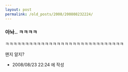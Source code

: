 ```yaml
---
layout: post
permalink: /old_posts/2008/200808232224/
---
```


### 아놔.. ㅋㅋㅋㅋ

ㅋㅋㅋㅋㅋㅋㅋㅋㅋㅋㅋㅋㅋㅋㅋㅋㅋㅋㅋㅋㅋㅋㅋㅋㅋㅋㅋㅋㅋㅋ

왠지 알지?






- 2008/08/23 22:24 에 작성